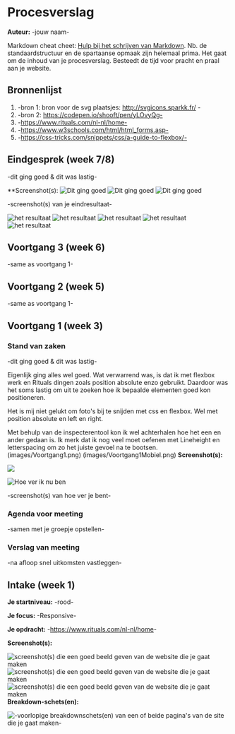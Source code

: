 # Procesverslag
**Auteur:** -jouw naam-

Markdown cheat cheet: [Hulp bij het schrijven van Markdown](https://github.com/adam-p/markdown-here/wiki/Markdown-Cheatsheet). Nb. de standaardstructuur en de spartaanse opmaak zijn helemaal prima. Het gaat om de inhoud van je procesverslag. Besteedt de tijd voor pracht en praal aan je website.



## Bronnenlijst
1. -bron 1: bron voor de svg plaatsjes: http://svgicons.sparkk.fr/ -
2. -bron 2: https://codepen.io/shooft/pen/yLOvyQg-
3. -https://www.rituals.com/nl-nl/home-
4. -https://www.w3schools.com/html/html_forms.asp-
5. -https://css-tricks.com/snippets/css/a-guide-to-flexbox/-


## Eindgesprek (week 7/8)

-dit ging goed & dit was lastig-

**Screenshot(s): ![Dit ging goed](images/ginggoed1.png)
![Dit ging goed](images/ginggoed2.png)
![Dit ging goed](images/ginggoed3.png)

-screenshot(s) van je eindresultaat-

![het resultaat](images/eindresult1.png)
![het resultaat](images/eindresult2.png)
![het resultaat](images/eindresult3.png)
![het resultaat](images/eindresult4.png)
![het resultaat](images/eindresult5.png)
## Voortgang 3 (week 6)

-same as voortgang 1-



## Voortgang 2 (week 5)

-same as voortgang 1-



## Voortgang 1 (week 3)

### Stand van zaken

-dit ging goed & dit was lastig- 

Eigenlijk ging alles wel goed. Wat verwarrend was, is dat ik met flexbox werk en Rituals dingen zoals position absolute enzo gebruikt. Daardoor was het soms lastig om uit te zoeken hoe ik bepaalde elementen goed kon positioneren. 

Het is mij niet gelukt om foto's bij te snijden met css en flexbox. Wel met position absolute en left en right. 

Met behulp van de inspecterentool kon ik wel achterhalen hoe het een en ander gedaan is. Ik merk dat ik nog veel moet oefenen met Lineheight en letterspacing om zo het juiste gevoel na te bootsen. 
(images/Voortgang1.png)
(images/Voortgang1Mobiel.png)
**Screenshot(s):**


![](images/Voortgang1.png)

![Hoe ver ik nu ben](images/Voortgang1Mobiel.png)

-screenshot(s) van hoe ver je bent-

### Agenda voor meeting

-samen met je groepje opstellen-

### Verslag van meeting

-na afloop snel uitkomsten vastleggen-



## Intake (week 1)

**Je startniveau:** -rood-

**Je focus:** -Responsive-

**Je opdracht:** -<https://www.rituals.com/nl-nl/home>-

**Screenshot(s):**

![screenshot(s) die een goed beeld geven van de website die je gaat maken](images/RitualsHome)![screenshot(s) die een goed beeld geven van de website die je gaat maken](images/RitualsHome2) ![screenshot(s) die een goed beeld geven van de website die je gaat maken](images/RitualsHomeFooter)
**Breakdown-schets(en):**

![-voorlopige breakdownschets(en) van een of beide pagina's van de site die je gaat maken-](images/Breakdown.png)
